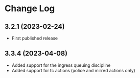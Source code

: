 Change Log
==========

3.2.1 (2023-02-24)
------------------

- First published release

3.3.4 (2023-04-08)
------------------

- Added support for the ingress queuing discipline
- Added support for tc actions (police and mirred actions only)

